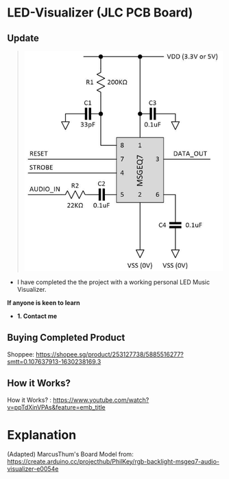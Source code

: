 # LED-Visualizer (JLC PCB Board)

## Update

> ![](images/articles-max0419-09-msgeq7-mono-circuit.jpg)

- I have completed the the project with a working personal LED Music Visualizer.

**If anyone is keen to learn**

 - **1. Contact me**

## Buying Completed Product

Shoppee: https://shopee.sg/product/253127738/5885516277?smtt=0.107637913-1630238169.3

## How it Works?

How it Works? : https://www.youtube.com/watch?v=ppTdXinVPAs&feature=emb_title

# Explanation
(Adapted) MarcusThum's Board Model from: https://create.arduino.cc/projecthub/PhilKey/rgb-backlight-msgeq7-audio-visualizer-e0054e
